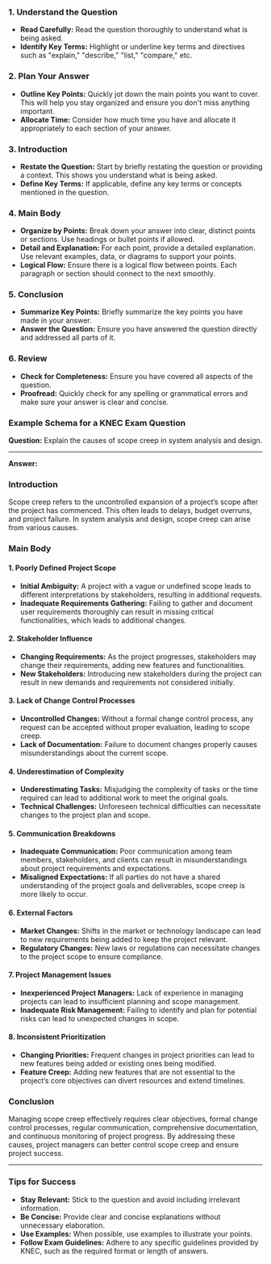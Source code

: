 ### 1. **Understand the Question**
   - **Read Carefully:** Read the question thoroughly to understand what is being asked.
   - **Identify Key Terms:** Highlight or underline key terms and directives such as "explain," "describe," "list," "compare," etc.

### 2. **Plan Your Answer**
   - **Outline Key Points:** Quickly jot down the main points you want to cover. This will help you stay organized and ensure you don't miss anything important.
   - **Allocate Time:** Consider how much time you have and allocate it appropriately to each section of your answer.

### 3. **Introduction**
   - **Restate the Question:** Start by briefly restating the question or providing a context. This shows you understand what is being asked.
   - **Define Key Terms:** If applicable, define any key terms or concepts mentioned in the question.

### 4. **Main Body**
   - **Organize by Points:** Break down your answer into clear, distinct points or sections. Use headings or bullet points if allowed.
   - **Detail and Explanation:** For each point, provide a detailed explanation. Use relevant examples, data, or diagrams to support your points.
   - **Logical Flow:** Ensure there is a logical flow between points. Each paragraph or section should connect to the next smoothly.

### 5. **Conclusion**
   - **Summarize Key Points:** Briefly summarize the key points you have made in your answer.
   - **Answer the Question:** Ensure you have answered the question directly and addressed all parts of it.

### 6. **Review**
   - **Check for Completeness:** Ensure you have covered all aspects of the question.
   - **Proofread:** Quickly check for any spelling or grammatical errors and make sure your answer is clear and concise.

### Example Schema for a KNEC Exam Question

**Question:** Explain the causes of scope creep in system analysis and design.

---

**Answer:**

### Introduction
Scope creep refers to the uncontrolled expansion of a project’s scope after the project has commenced. This often leads to delays, budget overruns, and project failure. In system analysis and design, scope creep can arise from various causes.

### Main Body
#### 1. Poorly Defined Project Scope
- **Initial Ambiguity:** A project with a vague or undefined scope leads to different interpretations by stakeholders, resulting in additional requests.
- **Inadequate Requirements Gathering:** Failing to gather and document user requirements thoroughly can result in missing critical functionalities, which leads to additional changes.

#### 2. Stakeholder Influence
- **Changing Requirements:** As the project progresses, stakeholders may change their requirements, adding new features and functionalities.
- **New Stakeholders:** Introducing new stakeholders during the project can result in new demands and requirements not considered initially.

#### 3. Lack of Change Control Processes
- **Uncontrolled Changes:** Without a formal change control process, any request can be accepted without proper evaluation, leading to scope creep.
- **Lack of Documentation:** Failure to document changes properly causes misunderstandings about the current scope.

#### 4. Underestimation of Complexity
- **Underestimating Tasks:** Misjudging the complexity of tasks or the time required can lead to additional work to meet the original goals.
- **Technical Challenges:** Unforeseen technical difficulties can necessitate changes to the project plan and scope.

#### 5. Communication Breakdowns
- **Inadequate Communication:** Poor communication among team members, stakeholders, and clients can result in misunderstandings about project requirements and expectations.
- **Misaligned Expectations:** If all parties do not have a shared understanding of the project goals and deliverables, scope creep is more likely to occur.

#### 6. External Factors
- **Market Changes:** Shifts in the market or technology landscape can lead to new requirements being added to keep the project relevant.
- **Regulatory Changes:** New laws or regulations can necessitate changes to the project scope to ensure compliance.

#### 7. Project Management Issues
- **Inexperienced Project Managers:** Lack of experience in managing projects can lead to insufficient planning and scope management.
- **Inadequate Risk Management:** Failing to identify and plan for potential risks can lead to unexpected changes in scope.

#### 8. Inconsistent Prioritization
- **Changing Priorities:** Frequent changes in project priorities can lead to new features being added or existing ones being modified.
- **Feature Creep:** Adding new features that are not essential to the project’s core objectives can divert resources and extend timelines.

### Conclusion
Managing scope creep effectively requires clear objectives, formal change control processes, regular communication, comprehensive documentation, and continuous monitoring of project progress. By addressing these causes, project managers can better control scope creep and ensure project success.

---

### Tips for Success
- **Stay Relevant:** Stick to the question and avoid including irrelevant information.
- **Be Concise:** Provide clear and concise explanations without unnecessary elaboration.
- **Use Examples:** When possible, use examples to illustrate your points.
- **Follow Exam Guidelines:** Adhere to any specific guidelines provided by KNEC, such as the required format or length of answers.